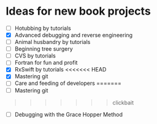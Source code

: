 # Ideas for new book projects

- [ ] Hotubbing by tutorials
- [x] Advanced debugging and reverse engineering
- [ ] Animal husbandry by tutorials
- [ ] Beginning tree surgery
- [ ] CVS by tutorials
- [ ] Fortran for fun and profit
- [x] RxSwift by tutorials
<<<<<<< HEAD
- [x] Mastering git
- [ ] Care and feeding of developers
=======
- [ ] Mastering git
>>>>>>> clickbait
- [ ] Debugging with the Grace Hopper Method

